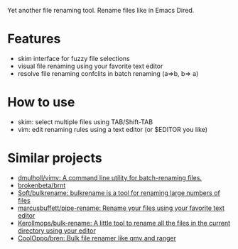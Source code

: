 Yet another file renaming tool. Rename files like in Emacs Dired.


# Features

-   skim interface for fuzzy file selections
-   visual file renaming using your favorite text editor
-   resolve file renaming confclits in batch renaming (a=>b, b=> a)


# How to use

-   skim: select multiple files using TAB/Shift-TAB
-   vim: edit renaming rules using a text editor (or $EDITOR you like)


# Similar projects

-   [dmulholl/vimv: A command line utility for batch-renaming files.](https://github.com/dmulholl/vimv)
-   [brokenbeta/brnt](https://github.com/brokenbeta/brnt)
-   [Soft/bulkrename: bulkrename is a tool for renaming large numbers of files](https://github.com/Soft/bulkrename)
-   [marcusbuffett/pipe-rename: Rename your files using your favorite text editor](https://github.com/marcusbuffett/pipe-rename)
-   [Kerollmops/bulk-rename: A little tool to rename all the files in the current directory using your editor](https://github.com/kerollmops/bulk-rename)
-   [CoolOppo/bren: Bulk file renamer like qmv and ranger](https://github.com/CoolOppo/bren)

